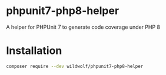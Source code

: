 # phpunit7-php8-helper

A helper for PHPUnit 7 to generate code coverage under PHP 8

# Installation

```bash
composer require --dev wildwolf/phpunit7-php8-helper
```
